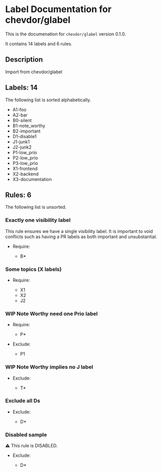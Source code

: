 # Label Documentation for chevdor/glabel

This is the documenation for `chevdor/glabel` version 0.1.0.

It contains 14 labels and 6 rules.

## Description

Import from chevdor/glabel

## Labels: 14

The following list is sorted alphabetically.

- A1-foo
- A2-bar
- B0-silent
- B1-note_worthy
- B2-important
- D1-disable1
- J1-junk1
- J2-junk2
- P1-low_prio
- P2-low_prio
- P3-low_prio
- X1-frontend
- X2-backend
- X3-documentation


## Rules: 6

The following list is unsorted.

### Exactly one visibility label




This rule ensures we have a single visibility label.
It is important to void conflicts such as having a PR
labels as both important and unsubstantial.




- Require:

  - B*





### Some topics (X labels)






- Require:

  - X1
  - X2
  - J2





### WIP Note Worthy need one Prio label






- Require:

  - P*




- Exclude:

  - P1

### WIP Note Worthy implies no J label









- Exclude:

  - T*

### Exclude all Ds









- Exclude:

  - D*

### Disabled sample


⚠️ This rule is DISABLED.








- Exclude:

  - D*



